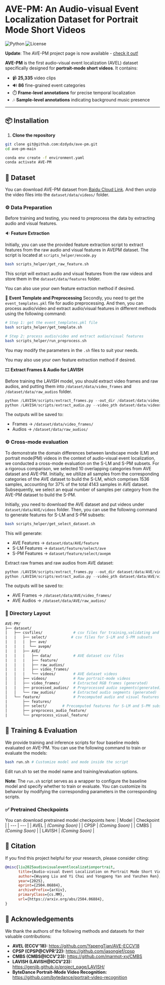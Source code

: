 # AVE-PM: An Audio-visual Event Localization Dataset for Portrait Mode Short Videos

![Python](https://img.shields.io/badge/Python-3.8+-blue.svg)
![License](https://img.shields.io/badge/license-MIT-green.svg)

**Update**: The AVE-PM project page is now available - [check it out!](https://dzdydx.github.io/ave-pm-homepage/)

**AVE-PM** is the first audio-visual event localization (AVEL) dataset specifically designed for **portrait-mode short videos**. It contains:

- 📹 **25,335** video clips
- 🔊 **86** fine-grained event categories
- ⏱️ **Frame-level annotations** for precise temporal localization
- 🎶 **Sample-level annotations** indicating background music presence

---

## 📦 Installation

1. **Clone the repository**

```bash
git clone git@github.com:dzdydx/ave-pm.git
cd ave-pm-main

conda env create -f environment.yaml
conda activate AVE-PM
```

## 📁 Dataset

You can download AVE-PM dataset from [Baidu Cloud Link](https://pan.baidu.com/s/1ErDp1zVEe0mugVMmQFbqow?pwd=2979). And then unzip the video files into the `dataset/data/videos/` folder.

### ⚙️ Data Preparation
Before training and testing, you need to preprocess the data by extracting audio and visual features.

🔉 **Feature Extraction**

Initially, you can use the provided feature extraction script to extract features from the raw audio and visual features in AVEPM dataset. The script is located at `scripts_helper/encode.py`

``` bash 
bash scripts_helper/get_raw_feature.sh
```

This script will extract audio and visual features from the raw videos and store them in the `dataset/data/features` folder.

You can also use your own feature extraction method if desired.

🧠 **Event Template and Preprocessing**
Secondly, you need to get the `event_templates.pkl` file for audio preprocessing. And then, you can process audio/video and extract audio/visual features in different methods using the following command:
``` bash
# Step 1: get the event_templates.pkl file
bash scripts_helper/get_template.sh

# Step 2: process audio/video and extract audio/visual features
bash scripts_helper/run_preprocess.sh
```
You may modify the parameters in the `.sh` files to suit your needs.

You may also use your own feature extraction method if desired.


🎞️ **Extract Frames & Audio for LAVISH**

Before training the LAVISH model, you should extract video frames and raw audios, and putting them into `/dataset/data/video_frames` and `/dataset/data/raw_audios` folder.

```python
python /LAVISH/scripts/extract_frames.py --out_dir /dataset/data/video_frames/ --video_dir dataset/data/videos/
python /LAVISH/scripts/extract_audio.py --video_pth dataset/data/videos/ --save_pth dataset/data/raw_audios
```
The outputs will be saved to:

- Frames → `/dataset/data/video_frames/`
- Audios → `/dataset/data/raw_audios/`
  

### ⚙️ Cross-mode evaluation
To demonstrate the domain differences between landscape mode (LM) and portrait mode(PM) videos in the context of audio-visual event localization, we conducted a cross-mode evaluation on the S-LM and S-PM subsets. For a rigorous comparison, we selected 10 overlapping categories from AVE dataset and AVE-PM. Initially, we ultilize all samples from the corresponding categories of the AVE dataset to build the S-LM, which comprises 1536 samples, accounting for 37% of the total 4143 samples in AVE dataset. Subsequently, we select an equal number of samples per category from the AVE-PM dataset to build the S-PM.

Initially, you need to download the AVE dataset and put videos under `dataset/data/AVE/videos` folder. Then, you can use the following command to generate features for S-LM and S-PM subsets:

```bash 
bash scripts_helper/get_select_dataset.sh
```
This will generate:
- AVE Features → `dataset/data/AVE/feature`
- S-LM Features → `dataset/feature/select/ave`
- S-PM Features → `dataset/feature/select/avepm`

Extract raw frames and raw audios from AVE dataset:
```python
python /LAVISH/scripts/extract_frames.py --out_dir dataset/data/AVE/video_frames --video_dir dataset/data/AVE/videos/
python /LAVISH/scripts/extract_audio.py --video_pth dataset/data/AVE/videos/ --save_pth dataset/data/AVE/raw_audios
```
The outputs will be saved to:

- AVE Frames → `/dataset/data/AVE/video_frames/`
- AVE Audios → `/dataset/data/AVE/raw_audios/`

### 📂 Directory Layout

```graphql
AVE-PM/
├── dataset/
|	├── csvfiles/			   # csv files for training,validating and testing
|	|   ├── select/			  # csv files for S-LM and S-PM subsets
|	|   |  ├── ave/
|   |   |  └── avepm/
|   |	├── AVE/
|   |	|	├── data/          # AVE dataset csv files
|   |	|	├── feature/
|   |	|	├── raw_audios/
|   |	|	├── video_frames/
|   |	|	└── videos/        # AVE dataset videos
│   │   ├── videos/            # Raw portrait-mode videos
│   │   ├── video_frames/      # Extracted RGB frames (generated)
|	|	├── processed_audios/  # Preprocessed audio segments(generated)
│   │   └── raw_audios/        # Extracted audio segments (generated)
│   └── feature/			   # Precomputed audio and visual features
|       ├── features/  
|       ├── select/       # Precomputed features for S-LM and S-PM subsets
│       ├── preprocess_audio_feature/   
|       └── preprocess_visual_feature/
```



## 🚀 Training & Evaluation

We provide training and inference scripts for four baseline models evaluated on AVE-PM. You can use the following command to train or evaluate the models:

```bash
bash run.sh # Customize model and mode inside the script
```
Edit run.sh to set the model name and training/evaluation options.

**Note**: The `run.sh` script serves as a wrapper to configure the baseline model and specify whether to train or evaluate. You can customize its behavior by modifying the corresponding parameters in the corresponding scripts.

### ✅ Pretrained Checkpoints

You can download pretrained model checkpoints here:
 | Model | Checkpoint | 
 | --- | --- | 
 | AVEL | *(Coming Soon)* | 
 | CPSP | *(Coming Soon)* | 
 | CMBS | *(Coming Soon)* | 
 | LAVISH | *(Coming Soon)* | 



## 📌 Citation

If you find this project helpful for your research, please consider citing:

```bibtex
@misc{liu2025audiovisualeventlocalizationportrait,
      title={Audio-visual Event Localization on Portrait Mode Short Videos}, 
      author={Wuyang Liu and Yi Chai and Yongpeng Yan and Yanzhen Ren},
      year={2025},
      eprint={2504.06884},
      archivePrefix={arXiv},
      primaryClass={cs.MM},
      url={https://arxiv.org/abs/2504.06884}, 
}
```



## 🙏 Acknowledgements

We thank the authors of the following methods and datasets for their valuable contributions:

- **AVEL (ECCV'18):**
   https://github.com/YapengTian/AVE-ECCV18
- **CPSP (CPSP@CVPR'22):**
   https://github.com/jasongief/cpsp
- **CMBS (CMBS@ICCV'23):**
   https://github.com/marmot-xy/CMBS
- **LAVISH (LAVISH@ICCV'23):**
   https://genjib.github.io/project_page/LAVISH/
- **ByteDance Portrait-Mode Video Recognition:**
   https://github.com/bytedance/portrait-video-recognition



